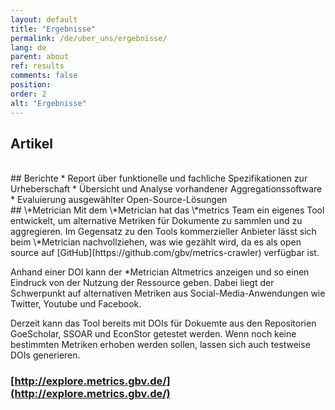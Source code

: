 ```yaml
---
layout: default
title: "Ergebnisse"
permalink: /de/uber_uns/ergebnisse/
lang: de
parent: about
ref: results
comments: false
position:
order: 2
alt: "Ergebnisse"
---
```

<!--start editing content here-->
## Artikel

<br/>
## Berichte
* Report über funktionelle und fachliche Spezifikationen zur Urheberschaft
* Übersicht und Analyse vorhandener Aggregationssoftware
* Evaluierung ausgewählter Open-Source-Lösungen

<br/>
## \*Metrician
Mit dem \*Metrician hat das \*metrics Team ein eigenes Tool entwickelt, um alternative Metriken für Dokumente zu sammlen und zu aggregieren. Im Gegensatz zu den Tools kommerzieller Anbieter lässt sich beim \*Metrician nachvollziehen, was wie gezählt wird, da es als open source auf [GitHub](https://github.com/gbv/metrics-crawler) verfügbar ist. 

Anhand einer DOI kann der \*Metrician Altmetrics anzeigen und so einen Eindruck von der Nutzung der Ressource geben. Dabei liegt der Schwerpunkt auf alternativen Metriken aus Social-Media-Anwendungen wie Twitter, Youtube und Facebook.

Derzeit kann das Tool bereits mit DOIs für Dokuemte aus den Repositorien GoeScholar, SSOAR und EconStor getestet werden.
Wenn noch keine bestimmten Metriken erhoben werden sollen, lassen sich auch testweise DOIs generieren.

### [http://explore.metrics.gbv.de/](http://explore.metrics.gbv.de/)

